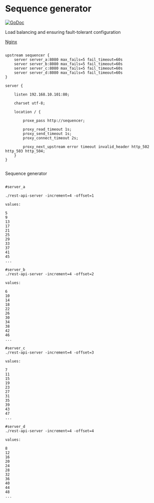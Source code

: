 Sequence generator
===
[![GoDoc](https://godoc.org/github.com/kshvakov/sequence-generator?status.svg)](https://godoc.org/github.com/kshvakov/sequence-generator/)


Load balancing and ensuring fault-tolerant configuration

[Nginx](http://nginx.org/)

```

upstream sequencer {
	server server_a:8080 max_fails=5 fail_timeout=60s
	server server_b:8080 max_fails=5 fail_timeout=60s
	server server_c:8080 max_fails=5 fail_timeout=60s
	server server_d:8080 max_fails=5 fail_timeout=60s
}

server {

	listen 192.168.10.101:80;

	charset utf-8;
	
	location / {

		proxe_pass http://sequencer;

		proxy_read_timeout 1s;
		proxy_send_timeout 1s;
		proxy_connect_timeout 2s;

		proxy_next_upstream error timeout invalid_header http_502 http_503 http_504;
	}
}


```

Sequence generator 

```

#server_a

./rest-api-server -increment=4 -offset=1

values:

5
9
13
17
21
25
29
33
37
41
45
...

#server_b
./rest-api-server -increment=4 -offset=2

values:

6
10
14
18
22
26
30
34
38
42
46
...

#server_c
./rest-api-server -increment=4 -offset=3

values:

7
11
15
19
23
27
31
35
39
43
47
...

#server_d
./rest-api-server -increment=4 -offset=4

values:

8
12
16
20
24
28
32
36
40
44
48
...

```
